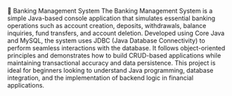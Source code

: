 🏦 Banking Management System
The Banking Management System is a simple Java-based console application that simulates essential banking operations such as account creation, deposits, withdrawals, balance inquiries, fund transfers, and account deletion. Developed using Core Java and MySQL, the system uses JDBC (Java Database Connectivity) to perform seamless interactions with the database. It follows object-oriented principles and demonstrates how to build CRUD-based applications while maintaining transactional accuracy and data persistence. This project is ideal for beginners looking to understand Java programming, database integration, and the implementation of backend logic in financial applications.

